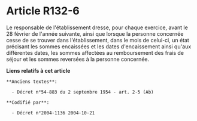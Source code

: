 # Article R132-6

Le responsable de l'établissement dresse, pour chaque exercice, avant le 28 février de l'année suivante, ainsi que lorsque la
personne concernée cesse de se trouver dans l'établissement, dans le mois de celui-ci, un état précisant les sommes
encaissées et les dates d'encaissement ainsi qu'aux différentes dates, les sommes affectées au remboursement des frais de
séjour et les sommes reversées à la personne concernée.

**Liens relatifs à cet article**

	**Anciens textes**:

	  - Décret n°54-883 du 2 septembre 1954 - art. 2-5 (Ab)

	**Codifié par**:

	  - Décret n°2004-1136 2004-10-21
